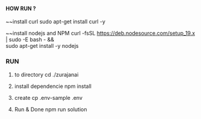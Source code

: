 #### HOW RUN ? ####
~~install curl 
sudo apt-get install curl -y

~~install nodejs and NPM
curl -fsSL https://deb.nodesource.com/setup_19.x | sudo -E bash - &&\
sudo apt-get install -y nodejs

### RUN ###
1. to directory
cd ./zurajanai

2. install dependencie
npm install

3. create 
cp .env-sample .env

4. Run & Done
npm run solution


